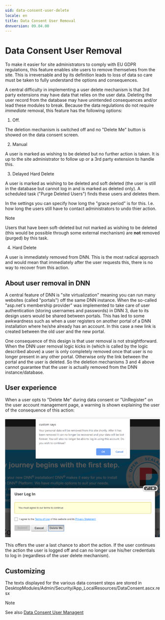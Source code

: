 ```yaml
---
uid: data-consent-user-delete
locale: en
title: Data Consent User Removal
dnnversion: 09.04.00
---
```


# Data Consent User Removal

To make it easier for site administrators to comply with EU GDPR regulations, this feature enables site users to remove themselves from the site. This is irreversable and by its definition leads to loss of data so care must be taken to fully understand the options and consequences.

A central difficulty in implementing a user delete mechanism is that 3rd party extensions may have data that relies on the user data. Deleting the user record from the database may have unintended consequences and/or lead these modules to break. Because the data regulations do not require *immediate* removal, this feature has the following options:

1. Off.

The deletion mechanism is switched off and no "Delete Me" button is showed on the data consent screen.

2. Manual

A user is marked as wishing to be deleted but no further action is taken. It is up to the site administrator to follow up or a 3rd party extension to handle this.

3. Delayed Hard Delete

A user is marked as wishing to be deleted and soft deleted (the user is still in the database but cannot log in and is marked as deleted only). A scheduled task ("Purge Deleted Users") finds these users and deletes them. 

In the settings you can specify how long the "grace period" is for this. I.e. how long the users still have to contact administrators to undo thier action.

> [!Note]
> Users that have been soft-deleted but not marked as wishing to be deleted (this would be possible through some external mechanism) are **not** removed (purged) by this task.

4. Hard Delete

A user is immediately removed from DNN. This is the most radical approach and would mean that immediately after the user requests this, there is no way to recover from this action.

## About user removal in DNN

A central feature of DNN is "site virtualization" meaning you can run many websites (called "portals") off the same DNN instance. When the so-called "asp.net's membership provider" was implemented to take care of user authentication (storing usernames and passwords) in DNN 3, due to its design users would be shared between portals. This has led to some awkwardness such as when a user registers on another portal of a DNN installation where he/she already has an account. In this case a new link is created between the old user and the new portal.

One consequence of this design is that user removal is not straightforward. When the DNN user removal logic kicks in (which is called by the logic described above) a user is only completely removed once that user is no longer present in any other portal. Otherwise only the link between the portal and the user is deleted. So the deletion mechanisms 3 and 4 above cannot guarantee that the user is actually removed from the DNN instance/database.

## User experience

When a user opts to "Delete Me" during data consent or "UnRegister" on the user account management page, a warning is shown explaining the user of the consequence of this action:

![User delete confirm](/images/privacy-dc-user3.png)

This offers the user a last chance to abort the action. If the user continues the action the user is logged off and can no longer use his/her credentials to log in (regardless of the user delete mechanism).

## Customizing

The texts displayed for the various data consent steps are stored in DesktopModules/Admin/Security/App_LocalResources/DataConsent.ascx.resx

> [!NOTE]
> See also [Data Consent User Managent](xref:data-consent-user-management)
